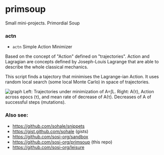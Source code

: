 # primsoup

Small mini-projects. Primordial Soup

### actn
* `actn`
Simple Action Minimizer

Based on the concept of "Action" defined on "trajectories".
Action and Lagragian are concepts defined by Joseph-Louis Lagrange that are able to describe the whole classical mechanics.

This script finds a tajectory that minimises the Lagrange-ian Action.
It uses random local search (some local Monte Carlo) in space of trajectories.

![graph](https://repository-images.githubusercontent.com/35192229/e892816d-3a9a-46d5-8730-037e30ac9b39)
Left: Trajectories under minimization of A=∫L.
Right: A(τ), Action across epocs (τ), and mean rate of decrease of A(τ).
Decreases of A of successful steps (mutations).

### Also see:
* https://github.com/sohale/snippets
* https://gist.github.com/sohale (gists)
* https://github.com/sosi-org/sandbox
* https://github.com/sosi-org/primsoup (this repo)
* https://github.com/sosi-org/leisure
